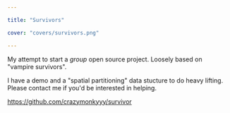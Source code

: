 ```yaml
---

title: "Survivors"

cover: "covers/survivors.png"

---
```


My attempt to start a *group* open source project. Loosely based on "vampire survivors".

I have a demo and a "spatial partitioning" data stucture to do heavy lifting. Please contact me if you'd be interested in helping.

https://github.com/crazymonkyyy/survivor